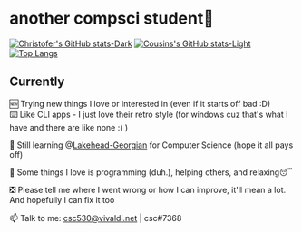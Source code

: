 # another compsci student🫠

[![Christofer's GitHub stats-Dark](https://github-readme-stats.vercel.app/api?username=csc530&show_icons=true&theme=blueberry#gh-dark-mode-only)](https://github.com/anuraghazra/github-readme-stats#gh-dark-mode-only)
[![Cousins's GitHub stats-Light](https://github-readme-stats.vercel.app/api?username=csc530&show_icons=true&theme=buefy#gh-light-mode-only)](https://github.com/anuraghazra/github-readme-stats#gh-light-mode-only)
[![Top Langs](https://github-readme-stats.vercel.app/api/top-langs/?username=csc530&layout=compact&bg_color=90,242938,7395DF&text_color=fefefe)](https://github.com/anuraghazra/github-readme-stats)

## Currently 

🆕 Trying new things I love or interested in (even if it starts off bad :D)\
⌨️ Like CLI apps - I just love their retro style (for windows cuz that's what I have and there are like none :( )

🌱 Still learning @[Lakehead-Georgian](https://www.lakeheadgeorgian.ca/programs/computer-science/) for Computer Science  (hope it all pays off)

💞️ Some things I love is programming (duh.), helping others, and relaxing😴


❎ Please tell me where I went wrong or how I can improve, it'll mean a lot. And hopefully I can fix it too

📫 Talk to me: csc530@vivaldi.net | csc#7368


<!---
csc530/csc530 is a ✨ special ✨ repository because its `README.md` (this file) appears on your GitHub profile.
You can click the Preview link to take a look at your changes.
--->
